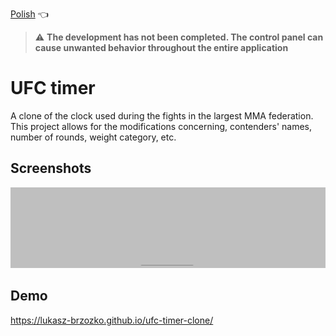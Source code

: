 [Polish](README_pl.md) :point_left:

> :warning: **The development has not been completed. The control panel can cause unwanted behavior throughout the entire application**

# UFC timer

A clone of the clock used during the fights in the largest MMA federation. This project allows for the modifications concerning, contenders' names, number of rounds, weight category, etc.


## Screenshots

<img src="./readme-assets/ufc-timer.gif" alt="podgląd projektu"/>


## Demo

https://lukasz-brzozko.github.io/ufc-timer-clone/